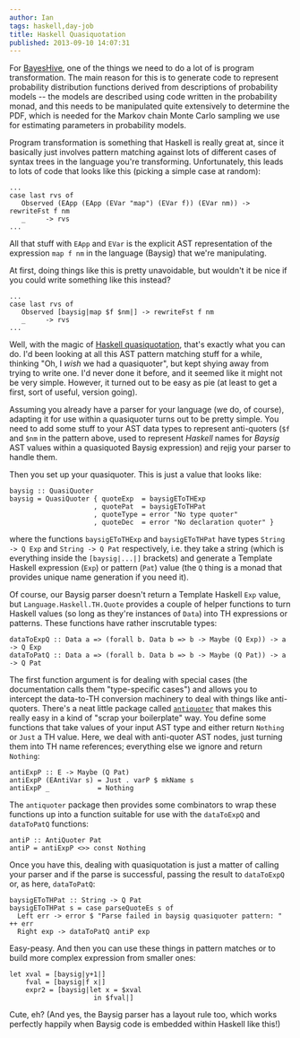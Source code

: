 ```yaml
---
author: Ian
tags: haskell,day-job
title: Haskell Quasiquotation
published: 2013-09-10 14:07:31
---
```


For [BayesHive](http://www.bayeshive.com), one of the things we need
to do a lot of is program transformation.  The main reason for this is
to generate code to represent probability distribution functions
derived from descriptions of probability models -- the models are
described using code written in the probability monad, and this needs
to be manipulated quite extensively to determine the PDF, which is
needed for the Markov chain Monte Carlo sampling we use for estimating
parameters in probability models.

Program transformation is something that Haskell is really great at,
since it basically just involves pattern matching against lots of
different cases of syntax trees in the language you're transforming.
Unfortunately, this leads to lots of code that looks like this
(picking a simple case at random):

~~~~ {.haskell}
...
case last rvs of
   Observed (EApp (EApp (EVar "map") (EVar f)) (EVar nm)) -> rewriteFst f nm
   _     -> rvs
...
~~~~

All that stuff with `EApp` and `EVar` is the explicit AST
representation of the expression `map f nm` in the language (Baysig)
that we're manipulating.

At first, doing things like this is pretty unavoidable, but wouldn't
it be nice if you could write something like this instead?

~~~~ {.haskell}
...
case last rvs of
   Observed [baysig|map $f $nm|] -> rewriteFst f nm
   _     -> rvs
...
~~~~

<!--MORE-->

Well, with the magic of [Haskell quasiquotation][qq], that's exactly
what you can do.  I'd been looking at all this AST pattern matching
stuff for a while, thinking "Oh, I *wish* we had a quasiquoter", but
kept shying away from trying to write one.  I'd never done it before,
and it seemed like it might not be very simple.  However, it turned
out to be easy as pie (at least to get a first, sort of useful,
version going).

Assuming you already have a parser for your language (we do, of
course), adapting it for use within a quasiquoter turns out to be
pretty simple.  You need to add some stuff to your AST data types to
represent anti-quoters (`$f` and `$nm` in the pattern above, used to
represent *Haskell* names for *Baysig* AST values within a quasiquoted
Baysig expression) and rejig your parser to handle them.

Then you set up your quasiquoter.  This is just a value that looks
like:

~~~~ {.haskell}
baysig :: QuasiQuoter
baysig = QuasiQuoter { quoteExp  = baysigEToTHExp
                     , quotePat  = baysigEToTHPat
                     , quoteType = error "No type quoter"
                     , quoteDec  = error "No declaration quoter" }
~~~~

where the functions `baysigEToTHExp` and `baysigEToTHPat` have types
`String -> Q Exp` and `String -> Q Pat` respectively, i.e. they take a
string (which is everything inside the `[baysig|...|]` brackets) and
generate a Template Haskell expression (`Exp`) or pattern (`Pat`)
value (the `Q` thing is a monad that provides unique name generation
if you need it).

Of course, our Baysig parser doesn't return a Template Haskell `Exp`
value, but `Language.Haskell.TH.Quote` provides a couple of helper
functions to turn Haskell values (so long as they're instances of
`Data`) into TH expressions or patterns.  These functions have rather
inscrutable types:

~~~~ {.haskell}
dataToExpQ :: Data a => (forall b. Data b => b -> Maybe (Q Exp)) -> a -> Q Exp
dataToPatQ :: Data a => (forall b. Data b => b -> Maybe (Q Pat)) -> a -> Q Pat
~~~~

The first function argument is for dealing with special cases (the
documentation calls them "type-specific cases") and allows you to
intercept the data-to-TH conversion machinery to deal with things like
anti-quoters.  There's a neat little package called
[`antiquoter`][anti] that makes this really easy in a kind of "scrap
your boilerplate" way.  You define some functions that take values of
your input AST type and either return `Nothing` or `Just` a TH value.
Here, we deal with anti-quoter AST nodes, just turning them into TH
name references; everything else we ignore and return `Nothing`:

~~~~ {.haskell}
antiExpP :: E -> Maybe (Q Pat)
antiExpP (EAntiVar s) = Just . varP $ mkName s
antiExpP _            = Nothing
~~~~

The `antiquoter` package then provides some combinators to wrap these
functions up into a function suitable for use with the `dataToExpQ`
and `dataToPatQ` functions:

~~~~ {.haskell}
antiP :: AntiQuoter Pat
antiP = antiExpP <>> const Nothing
~~~~

Once you have this, dealing with quasiquotation is just a matter of
calling your parser and if the parse is successful, passing the result
to `dataToExpQ` or, as here, `dataToPatQ`:

~~~~ {.haskell}
baysigEToTHPat :: String -> Q Pat
baysigEToTHPat s = case parseQuoteEs s of
  Left err -> error $ "Parse failed in baysig quasiquoter pattern: " ++ err
  Right exp -> dataToPatQ antiP exp
~~~~

Easy-peasy.  And then you can use these things in pattern matches or
to build more complex expression from smaller ones:

~~~~ {.haskell}
let xval = [baysig|y+1|]
    fval = [baysig|f x|]
    expr2 = [baysig|let x = $xval
                     in $fval|]
~~~~

Cute, eh?  (And yes, the Baysig parser has a layout rule too, which
works perfectly happily when Baysig code is embedded within Haskell
like this!)

[qq]: http://www.haskell.org/haskellwiki/Quasiquotation
[anti]: http://hackage.haskell.org/package/antiquoter
